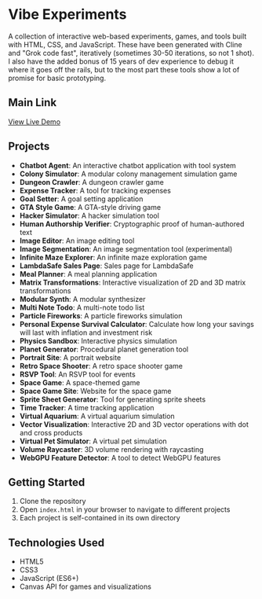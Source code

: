 # Vibe Experiments

A collection of interactive web-based experiments, games, and tools built with HTML, CSS, and JavaScript. These have been generated with Cline and "Grok code fast", iteratively (sometimes 30-50 iterations, so not 1 shot). I also have the added bonus of 15 years of dev experience to debug it where it goes off the rails, but to the most part these tools show a lot of promise for basic prototyping.

## Main Link
[View Live Demo](https://alexswan10k.github.io/vibe-exps/)

## Projects

- **Chatbot Agent**: An interactive chatbot application with tool system
- **Colony Simulator**: A modular colony management simulation game
- **Dungeon Crawler**: A dungeon crawler game
- **Expense Tracker**: A tool for tracking expenses
- **Goal Setter**: A goal setting application
- **GTA Style Game**: A GTA-style driving game
- **Hacker Simulator**: A hacker simulation tool
- **Human Authorship Verifier**: Cryptographic proof of human-authored text
- **Image Editor**: An image editing tool
- **Image Segmentation**: An image segmentation tool (experimental)
- **Infinite Maze Explorer**: An infinite maze exploration game
- **LambdaSafe Sales Page**: Sales page for LambdaSafe
- **Meal Planner**: A meal planning application
- **Matrix Transformations**: Interactive visualization of 2D and 3D matrix transformations
- **Modular Synth**: A modular synthesizer
- **Multi Note Todo**: A multi-note todo list
- **Particle Fireworks**: A particle fireworks simulation
- **Personal Expense Survival Calculator**: Calculate how long your savings will last with inflation and investment risk
- **Physics Sandbox**: Interactive physics simulation
- **Planet Generator**: Procedural planet generation tool
- **Portrait Site**: A portrait website
- **Retro Space Shooter**: A retro space shooter game
- **RSVP Tool**: An RSVP tool for events
- **Space Game**: A space-themed game
- **Space Game Site**: Website for the space game
- **Sprite Sheet Generator**: Tool for generating sprite sheets
- **Time Tracker**: A time tracking application
- **Virtual Aquarium**: A virtual aquarium simulation
- **Vector Visualization**: Interactive 2D and 3D vector operations with dot and cross products
- **Virtual Pet Simulator**: A virtual pet simulation
- **Volume Raycaster**: 3D volume rendering with raycasting
- **WebGPU Feature Detector**: A tool to detect WebGPU features

## Getting Started

1. Clone the repository
2. Open `index.html` in your browser to navigate to different projects
3. Each project is self-contained in its own directory

## Technologies Used

- HTML5
- CSS3
- JavaScript (ES6+)
- Canvas API for games and visualizations
